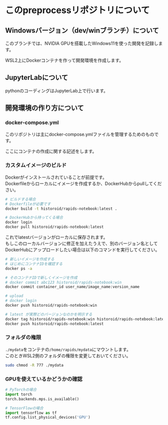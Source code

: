 # このpreprocessリポジトリについて

## Windowsバージョン（dev/winブランチ）について

このブランチでは、NVIDIA GPUを搭載したWindows11を使った開発を記録します。

WSL2上にDockerコンテナを作って開発環境を作成します。

## JupyterLabについて

pythonのコーディングはJupyterLab上で行います。

## 開発環境の作り方について

### docker-compose.yml

このリポジトリは主にdocker-compose.ymlファイルを管理するためのものです。

ここにコンテナの作成に関する記述をします。

### カスタムイメージのビルド

Dockerがインストールされていることが前提です。  
Dockerfileからローカルにイメージを作成するか、DockerHubからpullしてください。

```bash
# ビルドする場合
# Dockerfileが必要です
docker build -t historoid/rapids-notebook:latest .

# DockerHubから持ってくる場合
docker login
docker pull historoid/rapids-notebook:latest
```

これでlatestバージョンがローカルに保存されます。  
もしこのローカルバージョンに修正を加えたうえで、別のバージョン名としてDockerHubにアップロードしたい場合は以下のコマンドを実行してください。

```bash
# 新しいイメージを作成する
# はじめにコンテナIDを確認する
docker ps -a

# そのコンテナIDで新しくイメージを作成
# docker commit abc123 historoid/rapids-notebook:win
docker commit container_id user_name/image_name:version_name

# upload
# docker login
docker push historoid/rapids-notebook:win

# latest が実際どのバージョンなのかを明示する
docker tag historoid/rapids-notebook:win historoid/rapids-notebook:latest
docker push historoid/rapids-notebook:latest
```

### フォルダの権限

`./mydata`をコンテナの`/home/rapids/mydata`にマウントします。  
このときWSL2側のフォルダの権限を変更しておいてください。

```bash
sudo chmod -R 777 ./mydata
```

### GPUを使えているかどうかの確認

```python
# PyTorchの場合
import torch
torch.backends.mps.is_available()

# TensorFlowの場合
import tensorflow as tf
tf.config.list_physical_devices('GPU')
```